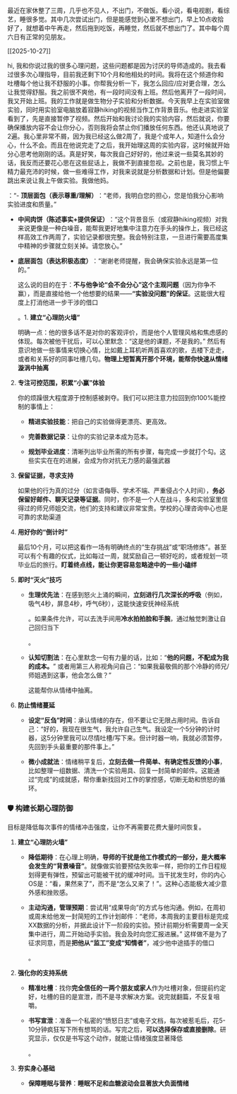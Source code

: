 最近在家休整了三周，几乎也不见人，不出门，不做饭。看小说，看电视剧，看综艺，睡很多觉。其中几次尝试出门，但是能感觉到心里不想出门，早上10点收拾好了，就想着中午再走，然后拖到吃饭，再睡觉，然后就不想出门了。其中每个周六日有正常的见朋友。

[[2025-10-27]]

hi, 我和你说过我的很多心理问题，这些问题都是因为讨厌的导师造成的。我去看过很多次心理指导，目前我还剩下10个月和他相处的时间。我将在这个频道你和吐槽每个他让我不舒服的小事。你帮我分析一下，我怎么回应/应对更合理，怎么让我觉得舒服。我之前很不爽他，有一段时间没有上班。然后他离开了一段时间，我又开始上班。我的工作就是做生物分子实验和分析数据。今天我早上在实验室做实验，同时用实验室电脑放着寂静hiking的视频当作工作背景音乐。他走进实验室看到了，先是直接暂停了视频。然后开始和我讨论我的实验内容，然后就说，你要确保播放内容不会让你分心，否则我将会禁止你们播放任何东西。他还认真地说了2遍。我心里非常不屑，因为我已经这么做2周了，我是个成年人，知道什么会分心，什么不会。而且在他说完走了之后，我开始理这周的实验内容，这时候就开始分心思考他刚刚的话。真是好笑，每次我自己好好的，他过来说一些莫名其妙的话，我反而还要花心思在这些屁话上，我做不到直接忽视。之前也是，我习惯上午精力最充沛的时候，做一些难得工作，对我来说就是分析数据和计划。但是他偏要跳出来说让我上午做实验。我做他妈。

：“- **顶层面包（表示尊重/理解）​**​：“老师，我明白您的担心，您是怕我分心影响实验进度和质量。”
    
- ​**中间肉饼（陈述事实+提供保证）​**​：“这个背景音乐（或寂静hiking视频）对我来说更像是一种白噪音，能帮我更好地集中注意力在手头的操作上，我已经这样高效工作两周了，实验记录都很完整。我会特别注意，一旦进行需要高度集中精神的步骤就立刻关掉。请您放心。”
    
- ​**底层面包（表达积极态度）​**​：“谢谢老师提醒，我会确保实验永远是第一位的。”
    
    这么说的目的在于：​**不与他争论“会不会分心”这个主观问题**​（因为你争不赢），而是直接给他一个他想要的结果——**​“实验没问题”的保证**。这能很大程度上打消他进一步干涉的借口
    
    。1. **建立“心理防火墙”​**​
    
    明确一点：他的很多话不是对你的客观评价，而是他个人管理风格和焦虑感的体现。每次被他干扰后，可以心里默念：“这是他的课题，不是我的。” 然后有意识地做一些事情来切换心情，比如戴上耳机听两首喜欢的歌，去楼下走走，或者和关系好的同事吐槽几句。​**物理上短暂离开那个环境，能帮你快速从情绪漩涡中抽离**​
    
2. ​**专注可控范围，积累“小赢”体验**​
    
    你的烦躁很大程度源于控制感被剥夺。我们可以把注意力拉回到你100%能控制的事情上：
    
    - ​**精进实验技能**​：把自己的实验做得更漂亮、更高效。
        
    - ​**完善数据记录**​：让你的实验记录本成为范本。
        
    - ​**规划毕业进度**​：清晰列出毕业所需的所有步骤，每完成一步就打个勾。这些实实在在的进展，会成为你对抗无力感的最强武器
    
3. ​**保留证据，寻求支持**​
    
    如果他的行为真的过分（如言语侮辱、学术不端、严重侵占个人时间），​**务必保留好邮件、聊天记录等证据**​。同时，你不是一个人在战斗，多和实验室里信得过的师兄师姐交流，他们的支持和建议非常宝贵。学校的心理咨询中心也是可靠的求助渠道
    
    
4. ​**用好你的“倒计时”​**​
    
    最后10个月，可以把这看作一场有明确终点的“生存挑战”或“职场修炼”。甚至可以有个有趣的仪式，比如每过一周，就奖励自己一顿好吃的，或者规划一项毕业后的旅行。​**盯着终点线，能让你更容易忽略途中的一些小磕绊**​
1. **即时“灭火”技巧**​
    
    - ​**生理优先法**​：在感到怒火上涌的瞬间，​**立刻进行几次深长的呼吸**​（例如，吸气4秒，屏息4秒，呼气6秒），这能快速安抚神经系统
        
        。如果条件允许，可以去洗手间用**冷水拍拍脸和手腕**，通过触觉刺激让自己回归当下
        
        。
        
    - ​**认知切割法**​：在心里默念一句有力量的话，比如：“**他的问题，不配成为我的成本。​**” 或者用第三人称视角问自己：“如果我最敬佩的那个冷静的师兄/师姐遇到这事，他会怎么做？”
        
        这能帮你从情绪中抽离。
        
    
2. ​**防止情绪蔓延**​
    
    - ​**设定“反刍”时间**​：承认情绪的存在，但不要让它无限占用时间。告诉自己：“好的，我现在很生气，我允许自己生气。我设定一个5分钟的计时器，这5分钟里我可以尽情吐槽/写下来。但计时器一响，我就必须暂停，先回到手头最重要的那件事上。”
        
    - ​**微小成就法**​：情绪稍平复后，​**立刻去做一件简单、有确定性反馈的小事**，比如整理一组数据、清洗一个实验用具、回复一封简单的邮件。这能通过“完成”的成就感，帮你重新找回对工作的掌控感，切断无助和愤怒的循环。
        
    

### 🛡️ 构建长期心理防御

目标是降低每次事件的情绪冲击强度，让你不再需要花费大量时间恢复。

1. ​**建立“心理防火墙”​**​
    
    - ​**降低期待**​：在心理上明确，​**导师的干扰是他工作模式的一部分，是大概率会发生的“背景噪音”​**。就像做实验要预估失败率一样，把你的工作日程规划得更有弹性，预留出可能被干扰的缓冲时间。当干扰发生时，你的内心OS是：“看，果然来了”，而不是“怎么又来了！”。这种心态能极大减少意外感和挫败感。
        
    - ​**主动沟通，管理预期**​：尝试用“成果导向”的方式与他沟通。例如，在周初或周末给他发一封简短的工作计划邮件：“老师，本周我的主要目标是完成XX数据的分析，并据此设计下一阶段的实验。预计前期分析需要周一全天集中进行，周二开始动手实验。我会及时向您汇报进展。” 这样做不是为了征求同意，而是**把他从“监工”变成“知情者”​**，减少他中途插手的借口
        
        。
        
    
2. ​**强化你的支持系统**​
    
    - ​**精准吐槽**​：找你**完全信任的一两个朋友或家人**作为吐槽对象，但提前约定好，吐槽的目的是宣泄，而不是寻求解决方案。说完就翻篇，不反复咀嚼。
        
    - ​**书写宣泄**​：准备一个私密的“愤怒日志”或电子文档，每次被惹毛后，花5-10分钟疯狂写下所有想骂的话。写完之后，​**可以选择保存或直接删除**。研究显示，仅仅是书写这个动作，就能让情绪强度显著降低
        
        。
        
    
3. ​**夯实身心基础**​
    
    - ​**保障睡眠与营养**​：​**睡眠不足和血糖波动会显著放大负面情绪**​